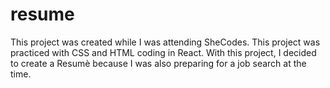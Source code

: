 # resume
This project was created while I was attending SheCodes. This project was practiced with CSS and HTML coding in React. 
With this project, I decided to create a Resumè because I was also preparing for a job search at the time.
